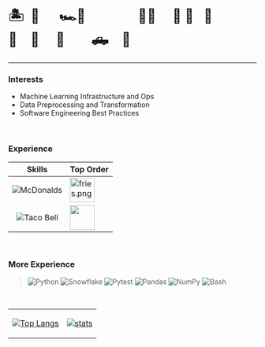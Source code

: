 # 🏝&nbsp;&nbsp;🏰 &nbsp;&nbsp;&nbsp;&nbsp;&nbsp;🏎️💨&nbsp;&nbsp;&nbsp;&nbsp;&nbsp;&nbsp;&nbsp;&nbsp;&nbsp;&nbsp;&nbsp;&nbsp;&nbsp;&nbsp;&nbsp;&nbsp;🚓💨&nbsp;&nbsp;&nbsp;&nbsp;&nbsp;🚕&nbsp;🚛&nbsp;&nbsp;&nbsp;🚓💨&nbsp;&nbsp;&nbsp;&nbsp;🚙&nbsp;&nbsp;&nbsp;&nbsp;&nbsp;🚚&nbsp;&nbsp;&nbsp;&nbsp;&nbsp;&nbsp;&nbsp;&nbsp;🛻&nbsp;&nbsp;&nbsp;&nbsp;🏦

---

### Interests

- Machine Learning Infrastructure and Ops
- Data Preprocessing and Transformation
- Software Engineering Best Practices

<br>

### Experience

<td>

|                                                    **Skills**                                                     | **Top Order**                                                                                                                                           
| :------------------------------------------------------------------------------------------------------------------: | ---------------------------------------------------------------------------------------------------------------------------------------------------------- 
| ![McDonalds](https://img.shields.io/badge/McDonald's-FBC817.svg?style=for-the-badge&logo=McDonald's&logoColor=black) | <img src="https://img.icons8.com/color/256/mcdonalds-french-fries.png" alt="fries.png" height="50">                                                        
| ![Taco Bell](https://img.shields.io/badge/Taco%20Bell-38096C.svg?style=for-the-badge&logo=Taco-Bell&logoColor=white) | <img src="https://images-wixmp-ed30a86b8c4ca887773594c2.wixmp.com/f/9d373171-dec6-4799-b610-39da08d39942/dcmxqxj-de4517e6-0d36-4d0c-9457-fc710b9d32cf.png/v1/fill/w_800,h_308,strp/cute_tacos_by_biblio_dcmxqxj-fullview.png?token=eyJ0eXAiOiJKV1QiLCJhbGciOiJIUzI1NiJ9.eyJzdWIiOiJ1cm46YXBwOjdlMGQxODg5ODIyNjQzNzNhNWYwZDQxNWVhMGQyNmUwIiwiaXNzIjoidXJuOmFwcDo3ZTBkMTg4OTgyMjY0MzczYTVmMGQ0MTVlYTBkMjZlMCIsIm9iaiI6W1t7ImhlaWdodCI6Ijw9MzA4IiwicGF0aCI6IlwvZlwvOWQzNzMxNzEtZGVjNi00Nzk5LWI2MTAtMzlkYTA4ZDM5OTQyXC9kY214cXhqLWRlNDUxN2U2LTBkMzYtNGQwYy05NDU3LWZjNzEwYjlkMzJjZi5wbmciLCJ3aWR0aCI6Ijw9ODAwIn1dXSwiYXVkIjpbInVybjpzZXJ2aWNlOmltYWdlLm9wZXJhdGlvbnMiXX0.EWRRpGbXETzJ71LdlJvq3uQ8twwMbNXrwQWCaabz1z8"  height="50">

<br>

### More Experience

> ![Python](https://img.shields.io/badge/Python-3776AB.svg?style=for-the-badge&logo=Python&logoColor=white)
> ![Snowflake](https://img.shields.io/badge/Snowflake-29B5E8.svg?style=for-the-badge&logo=Snowflake&logoColor=white)
> ![Pytest](https://img.shields.io/badge/Pytest-0A9EDC.svg?style=for-the-badge&logo=Pytest&logoColor=white)
> ![Pandas](https://img.shields.io/badge/pandas-150458.svg?style=for-the-badge&logo=pandas&logoColor=white)
> ![NumPy](https://img.shields.io/badge/NumPy-013243.svg?style=for-the-badge&logo=NumPy&logoColor=white)
> ![Bash](https://img.shields.io/badge/GNU%20Bash-4EAA25.svg?style=for-the-badge&logo=GNU-Bash&logoColor=white)

<br>
<table><td>
  
[![Top Langs](https://github-readme-stats.vercel.app/api/top-langs/?username=eli64s&layout=compact&theme=cobalt)](https://github.com/anuraghazra/github-readme-stats)
  
</td><td>
  
[![stats](https://github-readme-stats.vercel.app/api?username=eli64s&theme=cobalt&count_private=true&include_all_commits=true&show_icons=true&include_all_commits=true&custom_title=%20%GitHub%20%Stats)](https://github.com/anuraghazra/github-readme-stats)
 
</td>
  
<!--**eli64s/eli64s** is a ✨ _special_ ✨ repository because its `README.md` (this file) appears on your GitHub profile.
Here are some ideas to get you started:
- 🔭 I’m currently working on ...
- 🌱 I’m currently learning ...
- 👯 I’m looking to collaborate on ...
- 🤔 I’m looking for help with ...
- 💬 Ask me about ...
- 📫 How to reach me: ...
- 😄 Pronouns: ...
- ⚡ Fun fact: ...
-->
